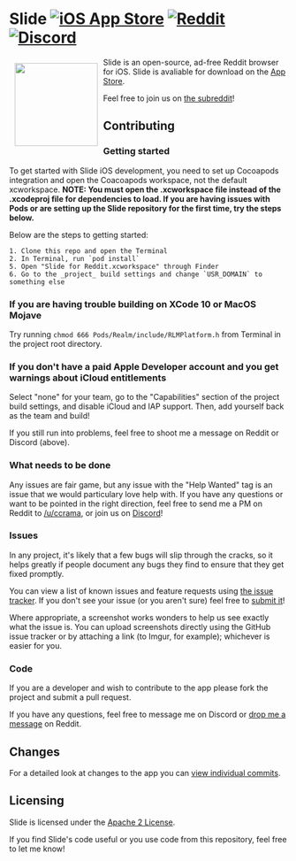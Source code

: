 # Slide [![iOS App Store](https://img.shields.io/itunes/v/1260626828.svg)](https://itunes.apple.com/us/app/slide-for-reddit/id1260626828) [![Reddit](https://img.shields.io/badge/reddit-%2Fr%2Fslide__ios-brightgreen.svg)](https://www.reddit.com/r/slide_ios) [![Discord](https://img.shields.io/discord/407573578985242635.svg)](https://discord.gg/hVWAY8A)  

<img src="/slide_ios_rounded.png" align="left" width="150" hspace="10" vspace="10">

Slide is an open-source, ad-free Reddit browser for iOS. Slide is avaliable for download on the [App Store](https://itunes.apple.com/us/app/slide-for-reddit/id1260626828).

Feel free to join us on [the subreddit](https://www.reddit.com/r/slide_ios)!




## Contributing


### Getting started

To get started with Slide iOS development, you need to set up Cocoapods integration and open the Coacoapods workspace, not the default xcworkspace. **NOTE: You must open the .xcworkspace file instead of the .xcodeproj file for dependencies to load. If you are having issues with Pods or are setting up the Slide repository for the first time, try the steps below.**

Below are the steps to getting started:

    1. Clone this repo and open the Terminal
    2. In Terminal, run `pod install`
    5. Open "Slide for Reddit.xcworkspace" through Finder
    6. Go to the _project_ build settings and change `USR_DOMAIN` to something else


### If you are having trouble building on XCode 10 or MacOS Mojave

Try running `chmod 666 Pods/Realm/include/RLMPlatform.h` from Terminal in the project root directory.


### If you don't have a paid Apple Developer account and you get warnings about iCloud entitlements

Select "none" for your team, go to the "Capabilities" section of the project build settings, and disable iCloud and IAP support. Then, add yourself back as the team and build!

If you still run into problems, feel free to shoot me a message on Reddit or Discord (above).


### What needs to be done

Any issues are fair game, but any issue with the "Help Wanted" tag is an issue that we would particulary love help with. If you have any questions or want to be pointed in the right direction, feel free to send me a PM on Reddit to [/u/ccrama](https://www.reddit.com/u/ccrama), or join us on [Discord](https://discord.gg/hVWAY8A)!


### Issues

In any project, it's likely that a few bugs will slip through the cracks, so it helps greatly if people document any bugs they find to ensure that they get fixed promptly.

You can view a list of known issues and feature requests using [the issue tracker](https://github.com/ccrama/Slide-ios/issues). If you don't see your issue (or you aren't sure) feel free to [submit it](https://github.com/ccrama/Slide-ios/issues/new)!

Where appropriate, a screenshot works wonders to help us see exactly what the issue is. You can upload screenshots directly using the GitHub issue tracker or by attaching a link (to Imgur, for example); whichever is easier for you.


### Code

If you are a developer and wish to contribute to the app please fork the project and submit a pull request.

If you have any questions, feel free to message me on Discord or [drop me a message](https://www.reddit.com/message/compose/?to=ccrama) on Reddit.


## Changes

For a detailed look at changes to the app you can [view individual commits](https://github.com/ccrama/Slide-ios/commits/master).


## Licensing

Slide is licensed under the [Apache 2 License](LICENSE).

If you find Slide's code useful or you use code from this repository, feel free to let me know!
